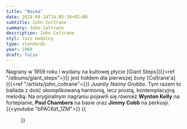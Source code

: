 ```yaml
---
title: "Naima"
date: 2024-09-14T14:05:38+02:00
subtitle: John Coltrane
summary: John Coltrane
description: John Coltrane
styl: Jazz modalny
type: standards
year: 1960
draft: false
---
```

Nagrany w 1959 roku i wydany na kultowej płycie [Giant Steps]({{<ref "/albums/giant_steps">}}) jest hołdem dla pierwszej żony [Coltrane\'a]({{<ref "/artists/john_coltrane">}}) *Juanity Naimy Grubbs*. Tym razem to ballada z dość skomplikowaną harmonią, lecz prostą, kontemplacyjną melodią. Na oryginalnym nagraniu pojawili się również __Wynton Kelly__ na fortepianie, __Paul Chambers__ na basie oraz __Jimmy Cobb__ na perkusji.
{{<youtube "bPAC6zt_1ZM">}}
{{<figure src="../../media/musescore/naima.svg" alt="Naima">}}
